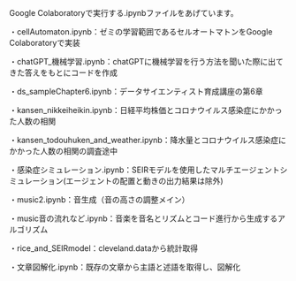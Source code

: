 Google Colaboratoryで実行する.ipynbファイルをあげています。

・cellAutomaton.ipynb：ゼミの学習範囲であるセルオートマトンをGoogle Colaboratoryで実装

・chatGPT_機械学習.ipynb：chatGPTに機械学習を行う方法を聞いた際に出てきた答えをもとにコードを作成

・ds_sampleChapter6.ipynb：データサイエンティスト育成講座の第6章

・kansen_nikkeiheikin.ipynb：日経平均株価とコロナウイルス感染症にかかった人数の相関

・kansen_todouhuken_and_weather.ipynb：降水量とコロナウイルス感染症にかかった人数の相関の調査途中

・感染症シミュレーション.ipynb：SEIRモデルを使用したマルチエージェントシミュレーション(エージェントの配置と動きの出力結果は除外)

・music2.ipynb：音生成（音の高さの調整メイン）

・music音の流れなど.ipynb：音楽を音名とリズムとコード進行から生成するアルゴリズム

・rice_and_SEIRmodel：cleveland.dataから統計取得

・文章図解化.ipynb：既存の文章から主語と述語を取得し、図解化
